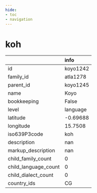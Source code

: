 ```yaml
---
hide:
- toc
- navigation
---
```

# koh
|                      | info     |
|:---------------------|:---------|
| id                   | koyo1242 |
| family_id            | atla1278 |
| parent_id            | koyo1245 |
| name                 | Koyo     |
| bookkeeping          | False    |
| level                | language |
| latitude             | -0.69688 |
| longitude            | 15.7508  |
| iso639P3code         | koh      |
| description          | nan      |
| markup_description   | nan      |
| child_family_count   | 0        |
| child_language_count | 0        |
| child_dialect_count  | 0        |
| country_ids          | CG       |